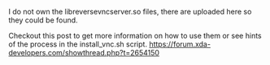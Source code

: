 I do not own the libreversevncserver.so files, there are uploaded here so they could be found.

Checkout this post to get more information on how to use them or see hints of the process in the install_vnc.sh script.
https://forum.xda-developers.com/showthread.php?t=2654150
